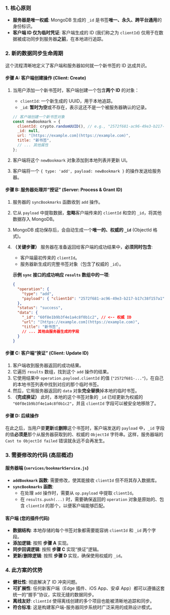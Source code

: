 ### 1. 核心原则

* **服务器是唯一权威**: MongoDB 生成的 `_id` 是书签**唯一、永久、跨平台通用**的身份标识。
* **客户端 ID 仅为临时凭证**: 客户端生成的 ID (我们称之为 `clientId`) 仅用于在数据被成功同步到服务器**之前**，在本地进行追踪。

### 2. 新的数据同步生命周期

这个流程清晰地定义了客户端和服务器如何就一个新书签的 ID 达成共识。

#### **步骤 A: 客户端创建操作 (Client: Create)**

1.  当用户添加一个新书签时，客户端创建一个包含**两个 ID** 的对象：
    * `clientId`: 一个新生成的 UUID，用于本地追踪。
    * `_id`: **暂时为空**或不存在，表示这还不是一个被服务器确认的记录。

    ```javascript
    // 客户端创建一个新书签对象
    const newBookmark = {
      clientId: crypto.randomUUID(), // e.g., "2572f681-ac96-49e3-b217-b17c38f157a1"
      _id: null,
      url: "[https://example.com](https://example.com)",
      title: "新书签",
      // ... 其他属性
    };
    ```

2.  客户端将这个 `newBookmark` 对象添加到本地列表并更新 UI。
3.  客户端将一个 `{ type: 'add', payload: newBookmark }` 的操作发送给服务器。

#### **步骤 B: 服务器处理并“授证” (Server: Process & Grant ID)**

1.  服务器的 `syncBookmarks` 函数收到 `add` 操作。
2.  它从 `payload` 中提取数据，**忽略**客户端传来的 `clientId` 和空的 `_id`，将其他数据存入 MongoDB。
3.  MongoDB 成功保存后，会自动生成一个**唯一的、权威的 `_id`** (ObjectId 格式)。
4.  **（关键步骤）** 服务器在准备返回给客户端的成功结果中，**必须同时包含**:
    * 客户端最初传来的 `clientId`。
    * 服务器新生成的完整书签对象（包含了权威的 `_id`）。

    **示例 `sync` 接口的成功响应 `results` 数组中的一项**:

    ```json
    {
      "operation": {
        "type": "add",
        "payload": { "clientId": "2572f681-ac96-49e3-b217-b17c38f157a1", ... }
      },
      "status": "success",
      "data": {
        "_id": "60f8e1b9b3f4e1a4c8f0b1c2", // <-- 权威 ID
        "url": "[https://example.com](https://example.com)",
        "title": "新书签",
        // ... 其他由服务器生成的字段
      }
    }
    ```

#### **步骤 C: 客户端“换证” (Client: Update ID)**

1.  客户端收到服务器返回的成功结果。
2.  它遍历 `results` 数组，找到这个 `add` 操作的结果。
3.  它使用结果中 `operation.payload.clientId` 的值 (`"2572f681-..."`)，在自己的本地书签列表中找到对应的那个临时书签。
4.  然后，它用服务器返回的 `data` 对象**完全替换**掉本地的临时书签。
5.  **（完成换证）** 此时，本地的这个书签对象的 `_id` 已经更新为权威的 `"60f8e1b9b3f4e1a4c8f0b1c2"`，并且 `clientId` 字段可以被安全地移除了。

#### **步骤 D: 后续操作**

在此之后，当用户要**更新**或**删除**这个书签时，客户端发送的 `payload` 中，`_id` 字段的值**必须是**那个从服务器获取到的、权威的 `ObjectId` 字符串。这样，服务器端的 `Cast to ObjectId failed` 错误就永远不会再发生。

### 3. 需要修改的代码 (高层概述)

#### **服务器端 (`services/bookmarkService.js`)**

* **`addBookmark` 函数**: 需要修改，使其能接收 `clientId` 但不将其存入数据库。
* **`syncBookmarks` 函数**:
    * 在处理 `add` 操作时，需要从 `op.payload` 中提取 `clientId`。
    * 在 `results.push(...)` 时，需要确保返回的 `operation` 对象是原始的、包含 `clientId` 的那个，以便客户端能够匹配。

#### **客户端 (您的插件代码)**

* **数据结构**: 本地存储的每个书签对象都需要能容纳 `clientId` 和 `_id` 两个字段。
* **添加逻辑**: 按照 **步骤 A** 实现。
* **同步回调逻辑**: 按照 **步骤 C** 实现“换证”逻辑。
* **更新/删除逻辑**: 按照 **步骤 D** 实现，确保使用权威的 `_id`。

### 4. 此方案的优势

* **健壮性**: 彻底解决了 ID 冲突问题。
* **可扩展性**: 任何新客户端（Edge 插件、iOS App、安卓 App）都可以遵循这套统一的“握手”协议，实现无缝的数据同步。
* **离线友好**: `clientId` 使得离线创建的多个项目也能被清晰地追踪和同步。
* **符合标准**: 这是构建客户端-服务器同步系统时广泛采用的成熟设计模式。
